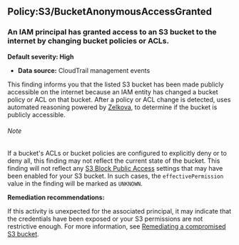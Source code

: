 Policy:S3/BucketAnonymousAccessGranted
--------------------------------------


### An IAM principal has granted access to an S3 bucket to the internet by changing bucket policies or ACLs.


**Default severity: High**


 * **Data source:** CloudTrail management events

This finding informs you that the listed S3 bucket has been made publicly accessible on the internet because an IAM entity has changed a bucket policy or ACL on that bucket. After a policy or ACL change is detected, uses automated reasoning powered by [Zelkova](https://aws.amazon.com/blogs/security/protect-sensitive-data-in-the-cloud-with-automated-reasoning-zelkova/), to determine if the bucket is publicly accessible.


###### Note

If a bucket's ACLs or bucket policies are configured to explicitly deny or to deny all, this finding may not reflect the current state of the bucket. This finding will not reflect any [S3 Block Public Access](https://docs.aws.amazon.com/AmazonS3/latest/userguide/access-control-block-public-access.html) settings that may have been enabled for your S3 bucket. In such cases, the `effectivePermission` value in the finding will be marked as `UNKNOWN`.


**Remediation recommendations:**


If this activity is unexpected for the associated principal, it may indicate that the credentials have been exposed or your S3 permissions are not restrictive enough. For more information, see [Remediating a compromised S3 bucket](https://docs.aws.amazon.com/guardduty/latest/ug/guardduty_remediate.html#compromised-s3).

